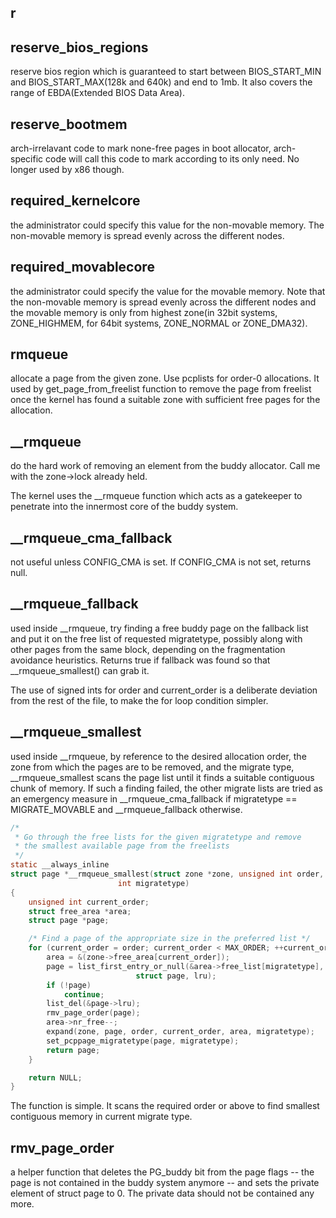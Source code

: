 ## r

## reserve_bios_regions
reserve bios region which is guaranteed to start between BIOS_START_MIN and BIOS_START_MAX(128k and 640k) and end to 1mb. It also covers the range of EBDA(Extended BIOS Data Area).

## reserve_bootmem
arch-irrelavant code to mark none-free pages in boot allocator, arch-specific code will call this code to mark according to its only need. No longer used by x86 though.

## required_kernelcore
the administrator could specify this value for the non-movable memory. The non-movable memory is spread evenly across the different nodes. 

## required_movablecore
the administrator could specify the value for the movable memory. Note that the non-movable memory is spread evenly across the different nodes and the movable memory is only from highest zone(in 32bit systems, ZONE_HIGHMEM, for 64bit systems, ZONE_NORMAL or ZONE_DMA32).

## rmqueue
allocate a page from the given zone. Use pcplists for order-0 allocations. It used by get_page_from_freelist function to remove the page from freelist once the kernel has found a suitable zone with sufficient free pages for the allocation.

## __rmqueue
do the hard work of removing an element from the buddy allocator. Call me with the zone->lock already held.

The kernel uses the __rmqueue function which acts as a gatekeeper to penetrate into the innermost core of the buddy system.

## __rmqueue_cma_fallback
not useful unless CONFIG_CMA is set. If CONFIG_CMA is not set, returns null.

## __rmqueue_fallback
used inside __rmqueue, try finding a free buddy page on the fallback list and put it on the free list of requested migratetype, possibly along with other pages from the same block, depending on the fragmentation avoidance heuristics. Returns true if fallback was found so that __rmqueue_smallest() can grab it.

The use of signed ints for order and current_order is a deliberate deviation from the rest of the file, to make the for loop condition simpler.

## __rmqueue_smallest
used inside __rmqueue, by reference to the desired allocation order, the zone from which the pages are to be removed, and the migrate type, __rmqueue_smallest scans the page list until it finds a suitable contiguous chunk of memory. If such a finding failed, the other migrate lists are tried as an emergency measure in __rmqueue_cma_fallback if migratetype == MIGRATE_MOVABLE and __rmqueue_fallback otherwise.

```c
/*
 * Go through the free lists for the given migratetype and remove
 * the smallest available page from the freelists
 */
static __always_inline
struct page *__rmqueue_smallest(struct zone *zone, unsigned int order,
						int migratetype)
{
	unsigned int current_order;
	struct free_area *area;
	struct page *page;

	/* Find a page of the appropriate size in the preferred list */
	for (current_order = order; current_order < MAX_ORDER; ++current_order) {
		area = &(zone->free_area[current_order]);
		page = list_first_entry_or_null(&area->free_list[migratetype],
							struct page, lru);
		if (!page)
			continue;
		list_del(&page->lru);
		rmv_page_order(page);
		area->nr_free--;
		expand(zone, page, order, current_order, area, migratetype);
		set_pcppage_migratetype(page, migratetype);
		return page;
	}

	return NULL;
}

```

The function is simple. It scans the required order or above to find smallest contiguous memory in current migrate type.

## rmv_page_order
a helper function that deletes the PG_buddy bit from the page flags -- the page is not contained in the buddy system anymore -- and sets the private element of struct page to 0. The private data should not be contained any more.